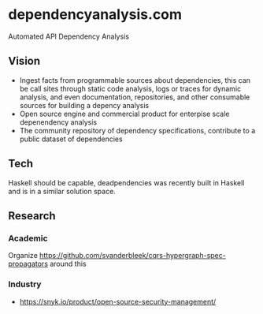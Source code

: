 # dependencyanalysis.com

Automated API Dependency Analysis

## Vision

* Ingest facts from programmable sources about dependencies, this can be call sites through static code analysis, logs or traces for dynamic analysis, and even documentation, repositories, and other consumable sources for building a depency analysis
* Open source engine and commercial product for enterpise scale depenendency analysis
* The community repository of dependency specifications, contribute to a public dataset of dependencies

## Tech

Haskell should be capable, deadpendencies was recently built in Haskell and is in a similar solution space.

## Research

### Academic

Organize https://github.com/svanderbleek/cqrs-hypergraph-spec-propagators around this

### Industry

* https://snyk.io/product/open-source-security-management/
